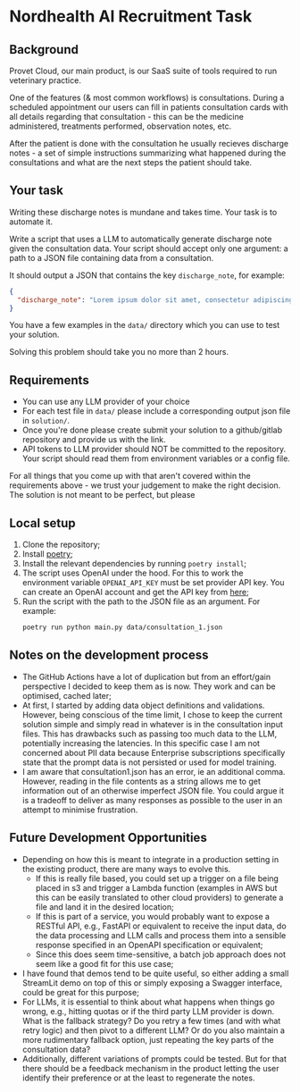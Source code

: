 # Nordhealth AI Recruitment Task

## Background

Provet Cloud, our main product, is our SaaS suite of tools required to run veterinary practice.

One of the features (& most common workflows) is consultations. During a scheduled appointment our users can fill in
patients consultation cards with all details regarding that consultation - this can be the medicine administered,
treatments performed, observation notes, etc.

After the patient is done with the consultation he usually recieves discharge notes - a set of simple instructions
summarizing what happened during the consultations and what are the next steps the patient should take.

## Your task

Writing these discharge notes is mundane and takes time. Your task is to automate it.

Write a script that uses a LLM to automatically generate discharge note given the consultation data. Your script should
accept only one argument: a path to a JSON file containing data from a consultation.

It should output a JSON that contains the key `discharge_note`, for example:

```json
{
  "discharge_note": "Lorem ipsum dolor sit amet, consectetur adipiscing elit, sed do eiusmod tempor incididunt ..."
}
```

You have a few examples in the `data/` directory which you can use to test your solution.

Solving this problem should take you no more than 2 hours.

## Requirements

* You can use any LLM provider of your choice
* For each test file in `data/` please include a corresponding output json file in `solution/`.
* Once you're done please create submit your solution to a github/gitlab repository and provide us with the link.
* API tokens to LLM provider should NOT be committed to the repository.
  Your script should read them from environment variables or a config file.

For all things that you come up with that aren't covered within the requirements above - we trust your judgement to
make the right decision. The solution is not meant to be perfect, but please

## Local setup

1. Clone the repository;
2. Install [poetry](https://python-poetry.org/docs/);
3. Install the relevant dependencies by running `poetry install`;
3. The script uses OpenAI under the hood. For this to work the environment variable `OPENAI_API_KEY` must be set
   provider API key. You can create an OpenAI account and get the API key
   from [here](https://platform.openai.com/settings/organization/api-keys);
4. Run the script with the path to the JSON file as an argument. For example:
   ```bash
   poetry run python main.py data/consultation_1.json
   ```

## Notes on the development process

- The GitHub Actions have a lot of duplication but from an effort/gain perspective I decided to keep them as is now.
  They work and can be optimised, cached later;
- At first, I started by adding data object definitions and validations. However, being conscious of the time limit, I
  chose to keep the current solution simple and simply read in whatever is in the consultation input files. This has
  drawbacks such as passing too much data to the LLM, potentially increasing the latencies. In this specific case I am
  not concerned about PII data because Enterprise subscriptions specifically state that the prompt data is not persisted
  or used for model training.
- I am aware that consultation1.json has an error, ie an additional comma. However, reading in the file contents as a
  string allows me to get information out of an otherwise imperfect JSON file. You could argue it is a tradeoff to
  deliver as many responses as possible to the user in an attempt to minimise frustration.

## Future Development Opportunities

- Depending on how this is meant to integrate in a production setting in the existing product, there are many ways to
  evolve this.
    - If this is really file based, you could set up a trigger on a file being placed in s3 and trigger a Lambda
      function (examples in AWS but this can be easily translated to other cloud providers) to generate a file and land
      it in the desired location;
    - If this is part of a service, you would probably want to expose a RESTful API, e.g., FastAPI or equivalent to
      receive the input data, do the data processing and LLM calls and process them into a sensible response specified
      in an OpenAPI specification or equivalent;
    - Since this does seem time-sensitive, a batch job approach does not seem like a good fit for this use case;
- I have found that demos tend to be quite useful, so either adding a small StreamLit demo on top of this or simply
  exposing a Swagger interface, could be great for this purpose;
- For LLMs, it is essential to think about what happens when things go wrong, e.g., hitting quotas or if the third party
  LLM provider is down. What is the fallback strategy? Do you retry a few times (and with what retry logic) and then
  pivot to a different LLM? Or do you also maintain a more rudimentary fallback option, just repeating the key parts of
  the consultation data?
- Additionally, different variations of prompts could be tested. But for that there should be a feedback mechanism in
  the product letting the user identify their preference or at the least to regenerate the notes.